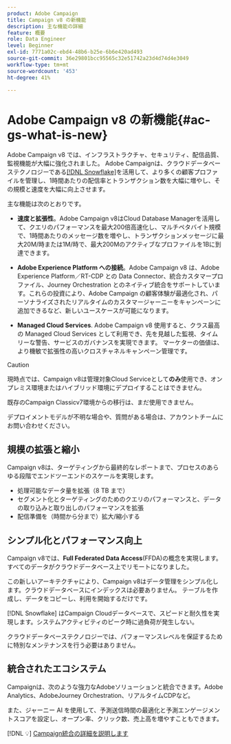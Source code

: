 ```yaml
---
product: Adobe Campaign
title: Campaign v8 の新機能
description: 主な機能の詳細
feature: 概要
role: Data Engineer
level: Beginner
exl-id: 7771a02c-ebd4-48b6-b25e-6b6e420ad493
source-git-commit: 36e29801bcc95565c32e51742a23d4d74d4e3049
workflow-type: tm+mt
source-wordcount: '453'
ht-degree: 41%

---
```


# Adobe Campaign v8 の新機能{#ac-gs-what-is-new}

Adobe Campaign v8 では、インフラストラクチャ、セキュリティ、配信品質、監視機能が大幅に強化されました。 Adobe Campaignは、クラウドデータベーステクノロジーである[[!DNL Snowflake]](https://www.snowflake.com/)を活用して、より多くの顧客プロファイルを管理し、1時間あたりの配信率とトランザクション数を大幅に増やし、その規模と速度を大幅に向上させます。

主な機能は次のとおりです。

* **速度と拡張性**。Adobe Campaign v8はCloud Database Managerを活用して、クエリのパフォーマンスを最大200倍高速化し、マルチペタバイト規模で、1時間あたりのメッセージ数を増やし、トランザクションメッセージに最大20M/時または1M/時で、最大200Mのアクティブなプロファイルを1Bに到達できます。

* **Adobe Experience Platform への接続**。Adobe Campaign v8 は、Adobe Experience Platform／RT-CDP との Data Connector、統合カスタマープロファイル、Journey Orchestration とのネイティブ統合をサポートしています。これらの投資により、Adobe Campaign の顧客体験が最適化され、パーソナライズされたリアルタイムのカスタマージャーニーをキャンペーンに追加できるなど、新しいユースケースが可能になります。

* **Managed Cloud Services**. Adobe Campaign v8 使用すると、クラス最高の Managed Cloud Services として利用でき、先を見越した監視、タイムリーな警告、サービスのガバナンスを実現できます。 マーケターの価値は、より機敏で拡張性の高いクロスチャネルキャンペーン管理です。

>[!CAUTION]
>
>現時点では、Campaign v8は管理対象Cloud Serviceとして&#x200B;**のみ**&#x200B;使用でき、オンプレミス環境またはハイブリッド環境にデプロイすることはできません。
>
>既存のCampaign Classicv7環境からの移行は、まだ使用できません。
>
>デプロイメントモデルが不明な場合や、質問がある場合は、アカウントチームにお問い合わせください。


## 規模の拡張と縮小

Campaign v8は、ターゲティングから最終的なレポートまで、プロセスのあらゆる段階でエンドツーエンドのスケールを実現します。

* 処理可能なデータ量を拡張（8 TB まで）
* セグメント化とターゲティングのためのクエリのパフォーマンスと、データの取り込みと取り出しのパフォーマンスを拡張
* 配信準備を（時間から分まで）拡大/縮小する

## シンプル化とパフォーマンス向上

Campaign v8では、**Full Federated Data Access**(FFDA)の概念を実現します。すべてのデータがクラウドデータベース上でリモートになりました。

この新しいアーキテクチャにより、Campaign v8はデータ管理をシンプル化します。クラウドデータベースにインデックスは必要ありません。 テーブルを作成し、データをコピーし、利用を開始するだけです。

[!DNL Snowflake] はCampaign Cloudデータベースで、スピードと耐久性を実現します。システムアクティビティのピーク時に過負荷が発生しない。

クラウドデータベーステクノロジーでは、パフォーマンスレベルを保証するために特別なメンテナンスを行う必要はありません。

## 統合されたエコシステム

Campaignは、次のような強力なAdobeソリューションと統合できます。Adobe Analytics、AdobeJourney Orchestration、リアルタイムCDPなど。

また、ジャーニー AI を使用して、予測送信時間の最適化と予測エンゲージメントスコアを設定し、オープン率、クリック数、売上高を増やすこともできます。

[!DNL :bulb:] [Campaign統合の詳細を説明します](../connect/integration.md)

